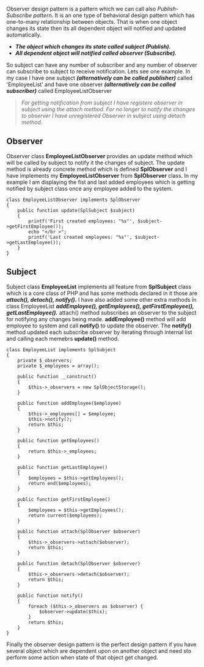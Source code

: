 
Observer design pattern is a pattern which we can call also *Publish-Subscribe pattern*. It is an one type of behavioral design pattern which has one-to-many relationship between objects. That is when one object changes its state then its all dependent object will notified and updated automatically.
*  ***The object which changes its state called subject (Publish).***
*  ***All dependent object will notified called observer (Subscribe).***

So subject can have any number of subscriber and any number of observer can subscribe to subject to receive notification.
Lets see one example. In my case I have one subject ***(alternatively can be called publisher)*** called 'EmployeeList' and have one observer ***(alternatively can be called subscriber)*** called EmployeeListObserver

>*For getting notification from subject I have registere observer in subject using the attach method. For no longer to notify the changes to observer I have unregistered Observer in subject using detach method.*

## Observer

Observer class **EmployeeListObserver** provides an update method which will be called by subject to notify it the changes of subject. The update method is already concrete method which is defined **SplObserver** and I have implements my **EmployeeListObserver** from **SplObserver** class. In my example I am displaying the fist and last added employees which is getting notified by subject class once any employee added to the system.

```
class EmployeeListObserver implements SplObserver
{
    public function update(SplSubject $subject)
    {
        printf('First created employees: "%s"', $subject->getFirstEmployee());
        echo "</br >";
        printf('Last created employees: "%s"', $subject->getLastEmployee());
    }
}
```

## Subject

Subject class **EmployeeList** implements all feature from **SplSubject** class which is a core class of PHP and has some methods declared in it those are ***attach(), detach(), notify().*** I have also added some other extra methods in class EmployeeList ***addEmployee(), getEmployees(), getFirstEmployee(), getLastEmployee().*** attach() method subscribes an observer to the subject for notifying any changes being made.  **addEmployee()** method will add employee to system and call **notify()** to update the observer. The **notify()** method updated each subscribe observer by iterating through internal list and calling each memebrs **update()** method.

```
class EmployeeList implements SplSubject
{
    private $_observers;
    private $_employees = array();
    
    public function __construct()
    {
        $this->_observers = new SplObjectStorage();
    }
    
    public function addEmployee($employee)
    {
        $this->_employees[] = $employee;
        $this->notify();
        return $this;
    }
    
    public function getEmployees()
    {
        return $this->_employees;
    }
    
    public function getLastEmployee()
    {
        $employees = $this->getEmployees();
        return end($employees);
    }
    
    public function getFirstEmployee()
    {
        $employees = $this->getEmployees();
        return current($employees);
    }
    
    public function attach(SplObserver $observer)
    {
        $this->_observers->attach($observer);
        return $this;
    }
    
    public function detach(SplObserver $observer)
    {
        $this->_observers->detach($observer);
        return $this;
    }
    
    public function notify()
    {
        foreach ($this->_observers as $observer) {
            $observer->update($this);
        }
        return $this;
    }
}
```

Finally the observer design pattern is the perfect design pattern if you have several object which are dependent upon on another object and need sto perform some action when state of that object get changed.
